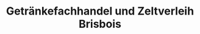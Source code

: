 ---
title: "Getränkefachhandel und Zeltverleih Brisbois"
url: /bingen-am-rhein/getraenkefachhandel-und-zeltverleih-brisbois/
shop: Getränke
---